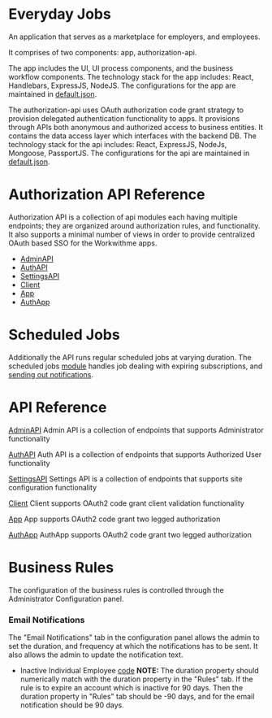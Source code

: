 # Everyday Jobs
An application that serves as a marketplace for employers, and employees. 

It comprises of two components: app, authorization-api. 

The app includes the UI, UI process components, and the business workflow components. The technology stack for the app includes: React, Handlebars, ExpressJS, NodeJS. The configurations for the app are maintained in [default.json](./app/src/config/default.json).

The authorization-api uses OAuth authorization code grant strategy to provision delegated authentication functionality to apps. It provisions through APIs both anonymous and authorized access to business entities. It contains the data access layer which interfaces with the backend DB. The technology stack for the api includes: React, ExpressJS, NodeJs, Mongoose, PassportJS. The configurations for the api are maintained in [default.json](./authorization-api/src/config/default.json).


# Authorization API Reference
Authorization API is a collection of api modules each having multiple endpoints; they are organized around authorization rules, and functionality. It also supports a minimal number of views in order to provide centralized OAuth based SSO for the Workwithme apps.

* [AdminAPI](#AdminAPI)
* [AuthAPI](#AuthAPI)
* [SettingsAPI](#SettingsAPI)
* [Client](#Client)
* [App](#App)
* [AuthApp](#AuthApp)

# Scheduled Jobs
Additionally the API runs regular scheduled jobs at varying duration. The scheduled jobs [module](./authorization-api/src/policies/schedulejobs.ts) handles job dealing with expiring subscriptions, and [sending out notifications](#Notifications).

# API Reference
[AdminAPI](./authorization-api/src/routers/AdminApiRouter.ts)
Admin API is a collection of endpoints that supports Administrator functionality

[AuthAPI](./authorization-api/src/routers/AuthApiRouter.ts)
Auth API is a collection of endpoints that supports Authorized User functionality

[SettingsAPI](./authorization-api/src/routers/SettingsApiRouter.ts)
Settings API is a collection of endpoints that supports site configuration functionality

[Client](./authorization-api/src/routers/ClientRouter.ts)
Client supports OAuth2 code grant client validation functionality

[App](./authorization-api/src/routers/AppRouter.ts)
App supports OAuth2 code grant two legged authorization 

[AuthApp](./authorization-api/src/routers/AuthAppRouter.ts)
AuthApp supports OAuth2 code grant two legged authorization

# Business Rules
The configuration of the business rules is controlled through the Administrator Configuration panel.

### Email Notifications
The "Email Notifications" tab in the configuration panel allows the admin to set the duration, and frequency at which the notifications has to be sent. It also allows the admin to update the notification text.

* Inactive Individual Employee [code](./authorization-api/src/policies/schedulejobs.ts#L176)
**NOTE:** The duration property should numerically match with the duration property in the "Rules" tab. If the rule is to expire an account which is inactive for 90 days. Then the duration property in "Rules" tab should be -90 days, and for the email notification should be 90 days. 





